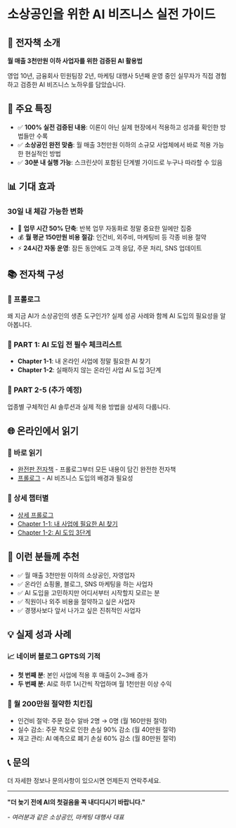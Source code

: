 # 소상공인을 위한 AI 비즈니스 실전 가이드

## 📖 전자책 소개

**월 매출 3천만원 이하 사업자를 위한 검증된 AI 활용법**

영업 10년, 금융회사 민원팀장 2년, 마케팅 대행사 5년째 운영 중인 실무자가 직접 경험하고 검증한 AI 비즈니스 노하우를 담았습니다.

## 🎯 주요 특징

- ✅ **100% 실전 검증된 내용**: 이론이 아닌 실제 현장에서 적용하고 성과를 확인한 방법들만 수록
- ✅ **소상공인 완전 맞춤**: 월 매출 3천만원 이하의 소규모 사업체에서 바로 적용 가능한 현실적인 방법
- ✅ **30분 내 실행 가능**: 스크린샷이 포함된 단계별 가이드로 누구나 따라할 수 있음

## 📊 기대 효과

### 30일 내 체감 가능한 변화
- 🚀 **업무 시간 50% 단축**: 반복 업무 자동화로 정말 중요한 일에만 집중
- 💰 **월 평균 150만원 비용 절감**: 인건비, 외주비, 마케팅비 등 각종 비용 절약  
- ⚡ **24시간 자동 운영**: 잠든 동안에도 고객 응답, 주문 처리, SNS 업데이트

## 📚 전자책 구성

### 🎯 프롤로그
왜 지금 AI가 소상공인의 생존 도구인가? 실제 성공 사례와 함께 AI 도입의 필요성을 알아봅니다.

### 📖 PART 1: AI 도입 전 필수 체크리스트
- **Chapter 1-1**: 내 온라인 사업에 정말 필요한 AI 찾기
- **Chapter 1-2**: 실패하지 않는 온라인 사업 AI 도입 3단계

### 📖 PART 2-5 (추가 예정)
업종별 구체적인 AI 솔루션과 실제 적용 방법을 상세히 다룹니다.

## 🌐 온라인에서 읽기

### 📱 바로 읽기
- [완전판 전자책](AI_비즈니스_전자책_본문.html) - 프롤로그부터 모든 내용이 담긴 완전한 전자책
- [프롤로그](AI_비즈니스_전자책_프롤로그.html) - AI 비즈니스 도입의 배경과 필요성

### 📑 상세 챕터별
- [상세 프롤로그](ebook_project/01_프롤로그.html)
- [Chapter 1-1: 내 사업에 필요한 AI 찾기](ebook_project/02_PART1_Chapter1-1.html)
- [Chapter 1-2: AI 도입 3단계](ebook_project/03_PART1_Chapter1-2.html)

## 🎯 이런 분들께 추천

- ✅ 월 매출 3천만원 이하의 소상공인, 자영업자
- ✅ 온라인 쇼핑몰, 블로그, SNS 마케팅을 하는 사업자  
- ✅ AI 도입을 고민하지만 어디서부터 시작할지 모르는 분
- ✅ 직원이나 외주 비용을 절약하고 싶은 사업자
- ✅ 경쟁사보다 앞서 나가고 싶은 진취적인 사업자

## 💡 실제 성과 사례

### 📈 네이버 블로그 GPTS의 기적
- **첫 번째 분**: 본인 사업에 적용 후 매출이 2~3배 증가
- **두 번째 분**: AI로 하루 1시간씩 작업하며 월 1천만원 이상 수익

### 🏪 월 200만원 절약한 치킨집
- 인건비 절약: 주문 접수 알바 2명 → 0명 (월 160만원 절약)
- 실수 감소: 주문 착오로 인한 손실 90% 감소 (월 40만원 절약)  
- 재고 관리: AI 예측으로 폐기 손실 60% 감소 (월 80만원 절약)

## 📞 문의

더 자세한 정보나 문의사항이 있으시면 언제든지 연락주세요.

---

**"더 늦기 전에 AI의 첫걸음을 꼭 내디디시기 바랍니다."**

*- 여러분과 같은 소상공인, 마케팅 대행사 대표*